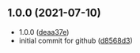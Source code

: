 ## 1.0.0 (2021-07-10)

* 1.0.0 ([deaa37e](https://github.com/teemojs2021/node-logger/commit/deaa37e))
* initial commit for github ([d8568d3](https://github.com/teemojs2021/node-logger/commit/d8568d3))




